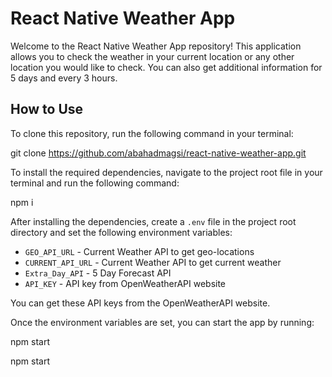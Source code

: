 # React Native Weather App

Welcome to the React Native Weather App repository! This application allows you to check the weather in your current location or any other location you would like to check. You can also get additional information for 5 days and every 3 hours.

## How to Use

To clone this repository, run the following command in your terminal:

git clone https://github.com/abahadmagsi/react-native-weather-app.git


To install the required dependencies, navigate to the project root file in your terminal and run the following command:

npm i


After installing the dependencies, create a `.env` file in the project root directory and set the following environment variables:

- `GEO_API_URL` - Current Weather API to get geo-locations
- `CURRENT_API_URL` - Current Weather API to get current weather
- `Extra_Day_API` - 5 Day Forecast API
- `API_KEY` - API key from OpenWeatherAPI website

You can get these API keys from the OpenWeatherAPI website.

Once the environment variables are set, you can start the app by running:

npm start

npm start

